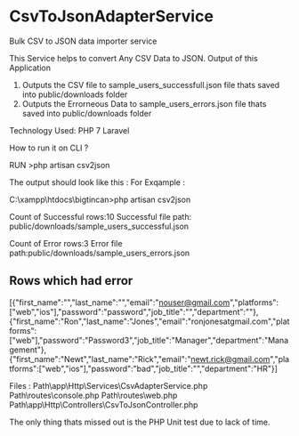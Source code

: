# CsvToJsonAdapterService
Bulk CSV to JSON data importer service

This Service helps to convert Any CSV Data to JSON.
Output of this Application
1) Outputs the CSV file to sample_users_successfull.json file thats saved into public/downloads folder
2) Outputs the Errorneous Data to sample_users_errors.json file thats saved into public/downloads folder

Technology Used:
PHP 7 
Laravel

How to run it on CLI ?

RUN >php artisan csv2json 

The output should look like this :
For Exqample : 

C:\xampp\htdocs\bigtincan>php artisan csv2json

Count of Successful rows:10
Successful file path: public/downloads/sample_users_successful.json

Count of Error rows:3
Error file path:public/downloads/sample_users_errors.json

Rows which had error
-----------------------------------------------------------
[{"first_name":"","last_name":"","email":"nouser@gmail.com","platforms":["web","ios"],"password":"password","job_title":"","department":""},{"first_name":"Ron","last_name":"Jones","email":"ronjonesatgmail.com","platforms":["web"],"password":"Password3","job_title":"Manager","department":"Management"},{"first_name":"Newt","last_name":"Rick","email":"newt.rick@gmail.com","platforms":["web","ios"],"password":"bad","job_title":"","department":"HR"}]

Files :
Path\app\Http\Services\CsvAdapterService.php
Path\routes\console.php
Path\routes\web.php
Path\app\Http\Controllers\CsvToJsonController.php


The only thing thats missed out is the PHP Unit test due to lack of time.









